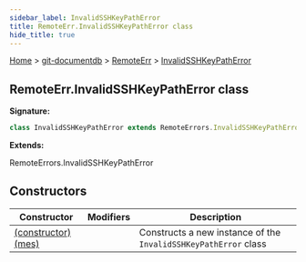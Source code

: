 ```yaml
---
sidebar_label: InvalidSSHKeyPathError
title: RemoteErr.InvalidSSHKeyPathError class
hide_title: true
---
```


[Home](./index.md) &gt; [git-documentdb](./git-documentdb.md) &gt; [RemoteErr](./git-documentdb.remoteerr.md) &gt; [InvalidSSHKeyPathError](./git-documentdb.remoteerr.invalidsshkeypatherror.md)

## RemoteErr.InvalidSSHKeyPathError class

<b>Signature:</b>

```typescript
class InvalidSSHKeyPathError extends RemoteErrors.InvalidSSHKeyPathError 
```
<b>Extends:</b>

RemoteErrors.InvalidSSHKeyPathError

## Constructors

|  Constructor | Modifiers | Description |
|  --- | --- | --- |
|  [(constructor)(mes)](./git-documentdb.remoteerr.invalidsshkeypatherror._constructor_.md) |  | Constructs a new instance of the <code>InvalidSSHKeyPathError</code> class |


